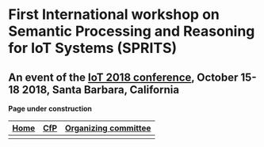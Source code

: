 # First International workshop on Semantic Processing and Reasoning for IoT Systems (SPRITS)

## An event of the [IoT 2018 conference](http://iot-conference.org/iot2018), October 15-18 2018, Santa Barbara, California

**Page under construction**

| **[Home](#)**                      | [CfP](cfp.md)                      | [Organizing committee](cp.md)     |
|:----------------------------------:|:----------------------------------:|:---------------------------------:|
|                                    |                                    |                                   |
